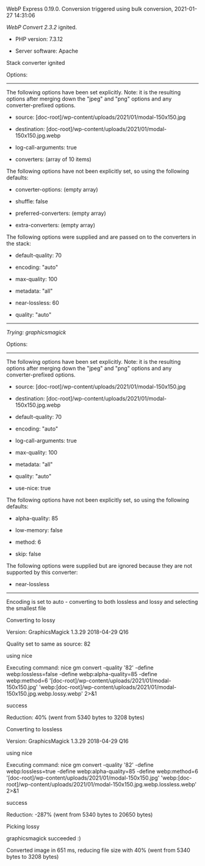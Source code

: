 WebP Express 0.19.0. Conversion triggered using bulk conversion, 2021-01-27 14:31:06

*WebP Convert 2.3.2*  ignited.
- PHP version: 7.3.12
- Server software: Apache

Stack converter ignited

Options:
------------
The following options have been set explicitly. Note: it is the resulting options after merging down the "jpeg" and "png" options and any converter-prefixed options.
- source: [doc-root]/wp-content/uploads/2021/01/modal-150x150.jpg
- destination: [doc-root]/wp-content/uploads/2021/01/modal-150x150.jpg.webp
- log-call-arguments: true
- converters: (array of 10 items)

The following options have not been explicitly set, so using the following defaults:
- converter-options: (empty array)
- shuffle: false
- preferred-converters: (empty array)
- extra-converters: (empty array)

The following options were supplied and are passed on to the converters in the stack:
- default-quality: 70
- encoding: "auto"
- max-quality: 100
- metadata: "all"
- near-lossless: 60
- quality: "auto"
------------


*Trying: graphicsmagick* 

Options:
------------
The following options have been set explicitly. Note: it is the resulting options after merging down the "jpeg" and "png" options and any converter-prefixed options.
- source: [doc-root]/wp-content/uploads/2021/01/modal-150x150.jpg
- destination: [doc-root]/wp-content/uploads/2021/01/modal-150x150.jpg.webp
- default-quality: 70
- encoding: "auto"
- log-call-arguments: true
- max-quality: 100
- metadata: "all"
- quality: "auto"
- use-nice: true

The following options have not been explicitly set, so using the following defaults:
- alpha-quality: 85
- low-memory: false
- method: 6
- skip: false

The following options were supplied but are ignored because they are not supported by this converter:
- near-lossless
------------

Encoding is set to auto - converting to both lossless and lossy and selecting the smallest file

Converting to lossy
Version: GraphicsMagick 1.3.29 2018-04-29 Q16 
Quality set to same as source: 82
using nice
Executing command: nice gm convert -quality '82' -define webp:lossless=false -define webp:alpha-quality=85 -define webp:method=6 '[doc-root]/wp-content/uploads/2021/01/modal-150x150.jpg' 'webp:[doc-root]/wp-content/uploads/2021/01/modal-150x150.jpg.webp.lossy.webp' 2>&1
success
Reduction: 40% (went from 5340 bytes to 3208 bytes)

Converting to lossless
Version: GraphicsMagick 1.3.29 2018-04-29 Q16 
using nice
Executing command: nice gm convert -quality '82' -define webp:lossless=true -define webp:alpha-quality=85 -define webp:method=6 '[doc-root]/wp-content/uploads/2021/01/modal-150x150.jpg' 'webp:[doc-root]/wp-content/uploads/2021/01/modal-150x150.jpg.webp.lossless.webp' 2>&1
success
Reduction: -287% (went from 5340 bytes to 20650 bytes)

Picking lossy
graphicsmagick succeeded :)

Converted image in 651 ms, reducing file size with 40% (went from 5340 bytes to 3208 bytes)
